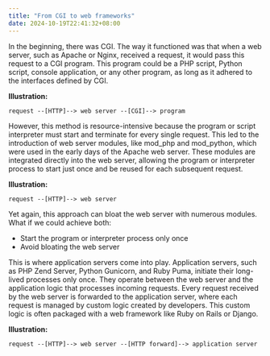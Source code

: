 ```yaml
---
title: "From CGI to web frameworks"
date: 2024-10-19T22:41:32+08:00
---
```


In the beginning, there was CGI. The way it functioned was that when a web server, such as Apache or Nginx, received a request, it would pass this request to a CGI program. This program could be a PHP script, Python script, console application, or any other program, as long as it adhered to the interfaces defined by CGI.

**Illustration:**

```
request --[HTTP]--> web server --[CGI]--> program
```

However, this method is resource-intensive because the program or script interpreter must start and terminate for every single request. This led to the introduction of web server modules, like mod_php and mod_python, which were used in the early days of the Apache web server. These modules are integrated directly into the web server, allowing the program or interpreter process to start just once and be reused for each subsequent request.

**Illustration:**

```
request --[HTTP]--> web server
```

Yet again, this approach can bloat the web server with numerous modules. What if we could achieve both:

  - Start the program or interpreter process only once
  - Avoid bloating the web server

This is where application servers come into play. Application servers, such as PHP Zend Server, Python Gunicorn, and Ruby Puma, initiate their long-lived processes only once. They operate between the web server and the application logic that processes incoming requests. Every request received by the web server is forwarded to the application server, where each request is managed by custom logic created by developers. This custom logic is often packaged with a web framework like Ruby on Rails or Django.

**Illustration:**

```
request --[HTTP]--> web server --[HTTP forward]--> application server
```
